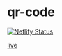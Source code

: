 # qr-code
[![Netlify Status](https://api.netlify.com/api/v1/badges/570e5c45-44a0-479a-a186-7ef8a91f6ede/deploy-status)](https://app.netlify.com/sites/zedd-qr-code/deploys)

[live](zedd-qr-code.netlify.app)
